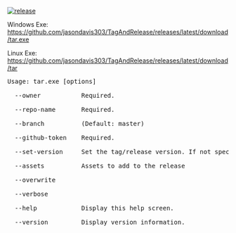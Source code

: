 [![release](https://github.com/jasondavis303/TagAndRelease/actions/workflows/release.yml/badge.svg)](https://github.com/jasondavis303/TagAndRelease/actions/workflows/release.yml)

Windows Exe: https://github.com/jasondavis303/TagAndRelease/releases/latest/download/tar.exe

Linux Exe: https://github.com/jasondavis303/TagAndRelease/releases/latest/download/tar

<pre>
Usage: tar.exe [options]

  --owner           Required.

  --repo-name       Required.

  --branch          (Default: master)

  --github-token    Required.

  --set-version     Set the tag/release version. If not specified, it's derived from DateTime.UtcNow

  --assets          Assets to add to the release

  --overwrite

  --verbose

  --help            Display this help screen.

  --version         Display version information.
</pre>